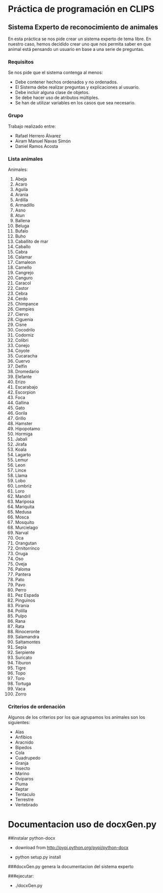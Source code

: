 # Práctica de programación en CLIPS
## Sistema Experto de reconocimiento de animales

En esta práctica se nos pide crear un sistema experto de tema libre. En nuestro caso, hemos decidido crear uno que nos permita saber en que animal está pensando un usuario en base a una serie de preguntas.

### Requisitos

Se nos pide que el sistema contenga al menos:

* Debe contener hechos ordenados y no ordenados.
* El Sistema debe realizar preguntas y explicaciones al usuario.
* Debe incluir alguna clase de objetos.
* Se debe hacer uso de atributos múltiples.
* Se han de utilizar variables en los casos que sea necesario.

### Grupo

Trabajo realizado entre:

+ Rafael Herrero Álvarez
+ Airam Manuel Navas Simón
+ Daniel Ramos Acosta

### Lista animales

Animales:

1. Abeja
2. Acaro
3. Aguila
4. Arania
5. Ardilla
6. Armadillo
7. Asno
8. Atun
9. Ballena
10. Beluga
11. Bufalo
12. Buho
13. Caballito de mar
14. Caballo
15. Cabra
16. Calamar
17. Camaleon
18. Camello
19. Cangrejo
20. Canguro
21. Caracol
22. Castor
23. Cebra
24. Cerdo
25. Chimpance
26. Ciempies
27. Ciervo
28. Ciguenia
29. Cisne
30. Cocodrilo
31. Codorniz
32. Colibri
33. Conejo
34. Coyote
35. Cucaracha
36. Cuervo
37. Delfin
38. Dromedario
39. Elefante
40. Erizo
41. Escarabajo
42. Escorpion
43. Foca
44. Gallina
45. Gato
46. Gorila
47. Grillo
48. Hamster
49. Hipopotamo
50. Hormiga
51. Jabali
52. Jirafa
53. Koala
54. Lagarto
55. Lemur
56. Leon
57. Lince
58. Llama
59. Lobo
60. Lombriz
61. Loro
62. Mandril
63. Mariposa
64. Mariquita
65. Medusa
66. Mosca
67. Mosquito
68. Murcielago
69. Narval
70. Oca
71. Orangutan
72. Ornitorrinco
73. Oruga
74. Oso
75. Oveja
76. Paloma
77. Pantera
78. Pato
79. Pavo
80. Perro
81. Pez Espada
82. Pinguinos
83. Pirania
84. Polilla
85. Pulpo
86. Rana
87. Rata
88. Rinoceronte
89. Salamandra
90. Saltamontes
91. Sepia
92. Serpiente
93. Suricato
94. Tiburon
95. Tigre
96. Topo
97. Toro
98. Tortuga
99. Vaca
100. Zorro

### Criterios de ordenación

Algunos de los criterios por los que agrupamos los animales son los siguientes:

* Alas
* Anfibios
* Aracnido
* Bipedos
* Cola
* Cuadrupedo
* Granja
* Insecto
* Marino
* Oviparos
* Pluma
* Reptar
* Tentaculo
* Terrestre
* Vertebrado

# Documentacion uso de docxGen.py
##instalar python-docx
* download from http://pypi.python.org/pypi/python-docx

* python setup.py install

###docxGen.py genera la documentacion del sistema experto

###ejecutar:
* ./docxGen.py